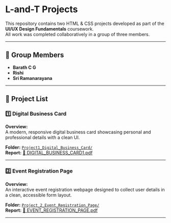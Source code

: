# L-and-T Projects

This repository contains two HTML & CSS projects developed as part of the **UI/UX Design Fundamentals** coursework.  
All work was completed collaboratively in a group of three members.

---

## 👥 Group Members
- **Barath C G**  
- **Rishi**  
- **Sri Ramanarayana**  

---

## 📂 Project List

### **1️⃣ Digital Business Card**
**Overview:**  
A modern, responsive digital business card showcasing personal and professional details with a clean UI.  

**Folder:** [`Project1_Digital_Business_Card/`](./Project1_Digital_Business_Card)  
**Report:** [📄 DIGITAL_BUSINESS_CARD1.pdf](./Project1_Digital_Business_Card/DIGITAL%20BUSINESS%20CARD1.pdf)


---

### **2️⃣ Event Registration Page**
**Overview:**  
An interactive event registration webpage designed to collect user details in a clean, accessible form layout.  

**Folder:** [`Project_2_Event_Registration_Page/`](./Project2_Event_Registration_Page)  
**Report:** [📄 EVENT_REGISTRATION_PAGE.pdf](./EVENT_REGISTRATION_PAGE.pdf)  

---

